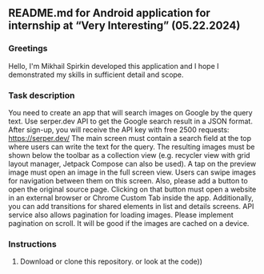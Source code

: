 ## README.md for Android application for internship at “Very Interesting” (05.22.2024)

### Greetings

Hello, I'm Mikhail Spirkin developed this application and I hope I demonstrated my skills in sufficient detail and scope.

### Task description

You need to create an app that will search images on Google by the query text.
Use serper.dev API to get the Google search result in a JSON format. After sign-up, you will
receive the API key with free 2500 requests:
https://serper.dev/
The main screen must contain a search field at the top where users can write the text for the
query. The resulting images must be shown below the toolbar as a collection view (e.g. recycler
view with grid layout manager, Jetpack Compose can also be used).
A tap on the preview image must open an image in the full screen view. Users can swipe images
for navigation between them on this screen. Also, please add a button to open the original source
page. Clicking on that button must open a website in an external browser or Chrome Custom Tab
inside the app.
Additionally, you can add transitions for shared elements in list and details screens.
API service also allows pagination for loading images. Please implement pagination on scroll.
It will be good if the images are cached on a device.

### Instructions

1. Download or clone this repository. or look at the code))
